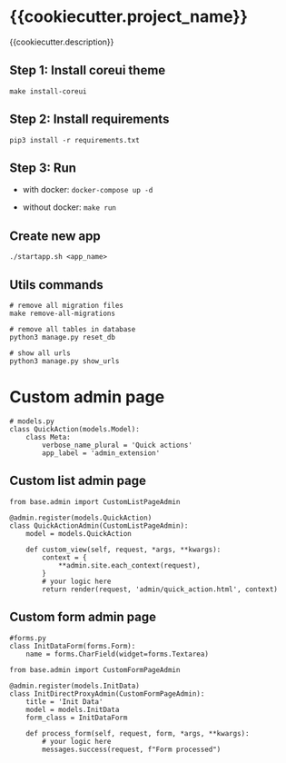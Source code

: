 # {{cookiecutter.project_name}}

{{cookiecutter.description}}

## Step 1: Install coreui theme

`make install-coreui`

## Step 2: Install requirements

`pip3 install -r requirements.txt`

## Step 3: Run

- with docker: `docker-compose up -d`

- without docker: `make run`

## Create new app
```
./startapp.sh <app_name>
```

## Utils commands

```
# remove all migration files
make remove-all-migrations

# remove all tables in database
python3 manage.py reset_db

# show all urls
python3 manage.py show_urls
```

# Custom admin page

```
# models.py
class QuickAction(models.Model):
    class Meta:
        verbose_name_plural = 'Quick actions'
        app_label = 'admin_extension'
```


## Custom list admin page
```
from base.admin import CustomListPageAdmin

@admin.register(models.QuickAction)
class QuickActionAdmin(CustomListPageAdmin):
    model = models.QuickAction

    def custom_view(self, request, *args, **kwargs):
        context = {
            **admin.site.each_context(request),
        }
        # your logic here
        return render(request, 'admin/quick_action.html', context)
```

## Custom form admin page
```
#forms.py
class InitDataForm(forms.Form):
    name = forms.CharField(widget=forms.Textarea)
```


```
from base.admin import CustomFormPageAdmin

@admin.register(models.InitData)
class InitDirectProxyAdmin(CustomFormPageAdmin):
    title = 'Init Data'
    model = models.InitData
    form_class = InitDataForm

    def process_form(self, request, form, *args, **kwargs):
        # your logic here
        messages.success(request, f"Form processed")
```
